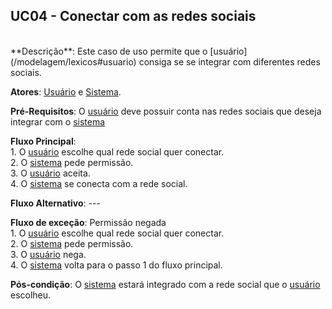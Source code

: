 ## UC04 - Conectar com as redes sociais

<br />
**Descrição**: Este caso de uso permite que o [usuário](/modelagem/lexicos#usuario) consiga se se integrar com diferentes redes sociais.
<br />

**Atores**: [Usuário](/modelagem/lexicos#usuario) e [Sistema](/modelagem/lexicos#tinder).
<br />

**Pré-Requisitos**: O [usuário](/modelagem/lexicos#usuario) deve possuir conta nas redes sociais que deseja integrar com o [sistema](/modelagem/lexicos#tinder)
<br />

**Fluxo Principal**:
<br /> 1. O [usuário](/modelagem/lexicos#usuario) escolhe qual rede social quer conectar.
<br /> 2. O [sistema](/modelagem/lexicos#tinder) pede permissão.
<br /> 3. O [usuário](/modelagem/lexicos#usuario) aceita.
<br /> 4. O [sistema](/modelagem/lexicos#tinder) se conecta com a rede social.
<br />

**Fluxo Alternativo**: ---
<br />

**Fluxo de exceção**: Permissão negada
<br /> 1. O [usuário](/modelagem/lexicos#usuario) escolhe qual rede social quer conectar.
<br /> 2. O [sistema](/modelagem/lexicos#tinder) pede permissão.
<br /> 3. O [usuário](/modelagem/lexicos#usuario) nega.
<br /> 4. O [sistema](/modelagem/lexicos#tinder) volta para o passo 1 do fluxo principal.
<br />

**Pós-condição**: O [sistema](/modelagem/lexicos#tinder) estará integrado com a rede social que o [usuário](/modelagem/lexicos#usuario) escolheu.
